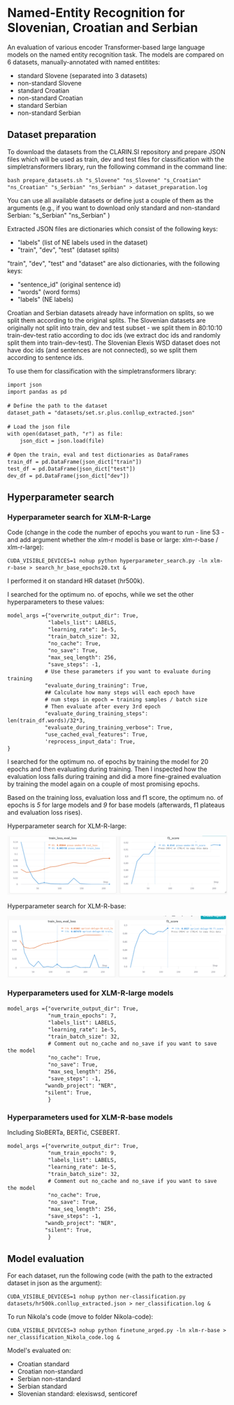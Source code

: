 # Named-Entity Recognition for Slovenian, Croatian and Serbian

An evaluation of various encoder Transformer-based large language models on the named entity recognition task. The models are compared on 6 datasets, manually-annotated with named entitites:
 - standard Slovene (separated into 3 datasets)
 - non-standard Slovene
 - standard Croatian
 - non-standard Croatian
 - standard Serbian
 - non-standard Serbian


## Dataset preparation

To download the datasets from the CLARIN.SI repository and prepare JSON files which will be used as train, dev and test files for classification with the simpletransformers library, run the following command in the command line:

```
bash prepare_datasets.sh "s_Slovene" "ns_Slovene" "s_Croatian" "ns_Croatian" "s_Serbian" "ns_Serbian" > dataset_preparation.log
```

You can use all available datasets or define just a couple of them as the arguments (e.g., if you want to download only standard and non-standard Serbian: "s_Serbian" "ns_Serbian" )

Extracted JSON files are dictionaries which consist of the following keys:
 - "labels" (list of NE labels used in the dataset)
 - "train", "dev", "test" (dataset splits)

"train", "dev", "test" and "dataset" are also dictionaries, with the following keys:
 - "sentence_id" (original sentence id)
 - "words" (word forms)
 - "labels" (NE labels)

Croatian and Serbian datasets already have information on splits, so we split them according to the original splits. The Slovenian datasets are originally not split into train, dev and test subset - we split them in 80:10:10 train-dev-test ratio according to doc ids (we extract doc ids and randomly split them into train-dev-test). The Slovenian Elexis WSD dataset does not have doc ids (and sentences are not connected), so we split them according to sentence ids.

To use them for classification with the simpletransformers library:
```
import json
import pandas as pd

# Define the path to the dataset
dataset_path = "datasets/set.sr.plus.conllup_extracted.json"

# Load the json file
with open(dataset_path, "r") as file:
    json_dict = json.load(file)

# Open the train, eval and test dictionaries as DataFrames
train_df = pd.DataFrame(json_dict["train"])
test_df = pd.DataFrame(json_dict["test"])
dev_df = pd.DataFrame(json_dict["dev"])

```

## Hyperparameter search

### Hyperparameter search for XLM-R-Large

Code (change in the code the number of epochs you want to run - line 53 - and add argument whether the xlm-r model is base or large: xlm-r-base / xlm-r-large):
```
CUDA_VISIBLE_DEVICES=1 nohup python hyperparameter_search.py -ln xlm-r-base > search_hr_base_epochs20.txt &
```

I performed it on standard HR dataset (hr500k).

I searched for the optimum no. of epochs, while we set the other hyperparameters to these values:

```
model_args ={"overwrite_output_dir": True,
             "labels_list": LABELS,
             "learning_rate": 1e-5,
             "train_batch_size": 32,
             "no_cache": True,
             "no_save": True,
             "max_seq_length": 256,
             "save_steps": -1,
            # Use these parameters if you want to evaluate during training
            "evaluate_during_training": True,
            ## Calculate how many steps will each epoch have
            # num steps in epoch = training samples / batch size
            # Then evaluate after every 3rd epoch
            "evaluate_during_training_steps": len(train_df.words)/32*3,
            "evaluate_during_training_verbose": True,
            "use_cached_eval_features": True,
            'reprocess_input_data': True,
}
```

I searched for the optimum no. of epochs by training the model for 20 epochs and then evaluating during training. Then I inspected how the evaluation loss falls during training and did a more fine-grained evaluation by training the model again on a couple of most promising epochs.

Based on the training loss, evaluation loss and f1 score, the optimum no. of epochs is *5* for large models and *9* for base models (afterwards, f1 plateaus and evaluation loss rises).

Hyperparameter search for XLM-R-large:

![](figures/xlm-r-l-hr-hyperparameter-search-epoch5.png)

Hyperparameter search for XLM-R-base:

![](figures/xlm-r-base-hr-hyperparameter-search-epoch9.png)

### Hyperparameters used for XLM-R-large models

```
model_args ={"overwrite_output_dir": True,
             "num_train_epochs": 7,
             "labels_list": LABELS,
             "learning_rate": 1e-5,
             "train_batch_size": 32,
             # Comment out no_cache and no_save if you want to save the model
             "no_cache": True,
             "no_save": True,
             "max_seq_length": 256,
             "save_steps": -1,
            "wandb_project": "NER",
            "silent": True,
             }
```

### Hyperparameters used for XLM-R-base models

Including SloBERTa, BERTić, CSEBERT.

```
model_args ={"overwrite_output_dir": True,
             "num_train_epochs": 9,
             "labels_list": LABELS,
             "learning_rate": 1e-5,
             "train_batch_size": 32,
             # Comment out no_cache and no_save if you want to save the model
             "no_cache": True,
             "no_save": True,
             "max_seq_length": 256,
             "save_steps": -1,
            "wandb_project": "NER",
            "silent": True,
             }
```

## Model evaluation

For each dataset, run the following code (with the path to the extracted dataset in json as the argument):

```
CUDA_VISIBLE_DEVICES=1 nohup python ner-classification.py datasets/hr500k.conllup_extracted.json > ner_classification.log &
```

To run Nikola's code (move to folder Nikola-code):
```
CUDA_VISIBLE_DEVICES=3 nohup python finetune_arged.py -ln xlm-r-base > ner_classification_Nikola_code.log &
```

Model's evaluated on:
- Croatian standard
- Croatian non-standard
- Serbian non-standard
- Serbian standard
- Slovenian standard: elexiswsd, senticoref